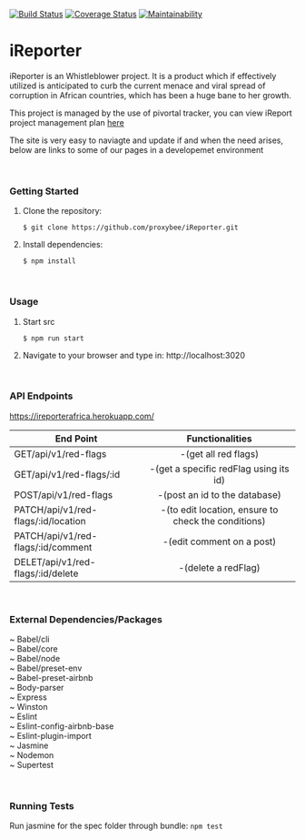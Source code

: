 [![Build Status](https://travis-ci.org/proxybee/iReporter.svg?branch=develop)](https://travis-ci.org/proxybee/iReporter)
[![Coverage Status](https://coveralls.io/repos/github/proxybee/iReporter/badge.svg?branch=develop)](https://coveralls.io/repos/github/proxybee/iReporter/badge.svg?branch=develop)
[![Maintainability](https://api.codeclimate.com/v1/badges/fcf4220d15a85451b773/maintainability)](https://codeclimate.com/github/proxybee/iReporter/maintainability)

# iReporter
iReporter is an Whistleblower project. It is a product which if effectively utilized is anticipated to curb the current  menace and viral spread of corruption in African countries, which has been a huge bane to her growth.


This project is managed by the use of pivortal tracker, you can view iReport project management plan <a href="https://www.pivotaltracker.com/n/projects/2226594">here</a>


The site is very easy to naviagte and update if and when the need arises, below are links to some of our pages in a developemet environment

<br>

### Getting Started
1. Clone the repository:
    ```
    $ git clone https://github.com/proxybee/iReporter.git
    ```


2. Install dependencies:
    ```
    $ npm install
    ```
<br>

### Usage
1. Start src
    ```
    $ npm run start
    ```

2. Navigate to your browser and type in: http://localhost:3020

<br>

### API Endpoints
https://ireporterafrica.herokuapp.com/
    
|End Point                                  | Functionalities                                   |
| ----------------------------------------- |:-------------------------------------------------:|
|GET/api/v1/red-flags 				        |-(get all red flags)
|GET/api/v1/red-flags/:id 			        |-(get a specific redFlag using its id)
|POST/api/v1/red-flags 				        |-(post an id to the database)
|PATCH/api/v1/red-flags/:id/location 	    |-(to edit location, ensure to check the conditions)
|PATCH/api/v1/red-flags/:id/comment 	    |-(edit comment on a post)
|DELET/api/v1/red-flags/:id/delete	        |-(delete a redFlag)

<br>

### External Dependencies/Packages
~ Babel/cli<br>
~ Babel/core<br>
~ Babel/node<br>
~ Babel/preset-env<br>
~ Babel-preset-airbnb<br>
~ Body-parser<br>
~ Express<br>
~ Winston<br>
~ Eslint<br>
~ Eslint-config-airbnb-base<br>
~ Eslint-plugin-import<br>
~ Jasmine<br>
~ Nodemon<br>
~ Supertest

<br>

### Running Tests
Run jasmine for the spec folder through bundle:
    ```npm test
    ```
    
<br>        


